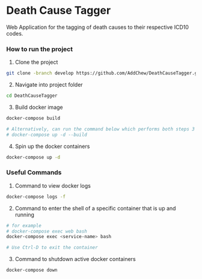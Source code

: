 # Death Cause Tagger

Web Application for the tagging of death causes to their respective ICD10 codes.

### How to run the project

1. Clone the project
```sh
git clone -branch develop https://github.com/AddChew/DeathCauseTagger.git
```

2. Navigate into project folder
```sh
cd DeathCauseTagger
```

3. Build docker image
```sh
docker-compose build

# Alternatively, can run the command below which performs both steps 3 and 4.
# docker-compose up -d --build
```

4. Spin up the docker containers
```sh
docker-compose up -d
```

### Useful Commands

1. Command to view docker logs
```sh
docker-compose logs -f
```

2. Command to enter the shell of a specific container that is up and running
```sh
# for example
# docker-compose exec web bash
docker-compose exec <service-name> bash

# Use Ctrl-D to exit the container
```

3. Command to shutdown active docker containers
```sh
docker-compose down
```